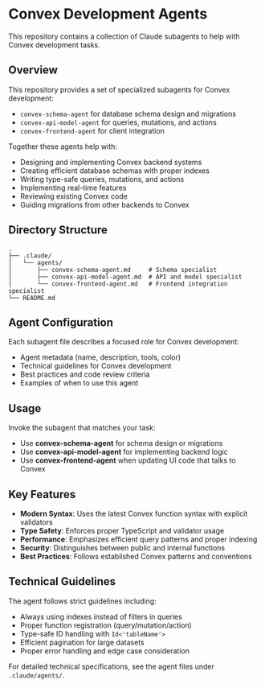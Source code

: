 # Convex Development Agents

This repository contains a collection of Claude subagents to help with Convex development tasks.

## Overview

This repository provides a set of specialized subagents for Convex development:
- `convex-schema-agent` for database schema design and migrations
- `convex-api-model-agent` for queries, mutations, and actions
- `convex-frontend-agent` for client integration

Together these agents help with:
- Designing and implementing Convex backend systems
- Creating efficient database schemas with proper indexes
- Writing type-safe queries, mutations, and actions
- Implementing real-time features
- Reviewing existing Convex code
- Guiding migrations from other backends to Convex

## Directory Structure

```
.
├── .claude/
│   └── agents/
│       ├── convex-schema-agent.md     # Schema specialist
│       ├── convex-api-model-agent.md  # API and model specialist
│       └── convex-frontend-agent.md   # Frontend integration specialist
└── README.md
```

## Agent Configuration

Each subagent file describes a focused role for Convex development:
- Agent metadata (name, description, tools, color)
- Technical guidelines for Convex development
- Best practices and code review criteria
- Examples of when to use this agent

## Usage

Invoke the subagent that matches your task:
- Use **convex-schema-agent** for schema design or migrations
- Use **convex-api-model-agent** for implementing backend logic
- Use **convex-frontend-agent** when updating UI code that talks to Convex

## Key Features

- **Modern Syntax**: Uses the latest Convex function syntax with explicit validators
- **Type Safety**: Enforces proper TypeScript and validator usage
- **Performance**: Emphasizes efficient query patterns and proper indexing
- **Security**: Distinguishes between public and internal functions
- **Best Practices**: Follows established Convex patterns and conventions

## Technical Guidelines

The agent follows strict guidelines including:
- Always using indexes instead of filters in queries
- Proper function registration (query/mutation/action)
- Type-safe ID handling with `Id<'tableName'>`
- Efficient pagination for large datasets
- Proper error handling and edge case consideration

For detailed technical specifications, see the agent files under `.claude/agents/`.
